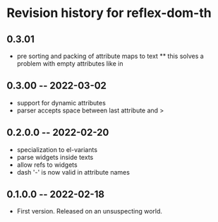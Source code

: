 # Revision history for reflex-dom-th

## 0.3.01
* pre sorting and packing of attribute maps to text
** this solves a problem with empty attributes like in <tag attr="">


## 0.3.00 -- 2022-03-02

* support for dynamic attributes
* parser accepts space between last attribute and >

## 0.2.0.0 -- 2022-02-20

* specialization to el-variants
* parse widgets inside texts
* allow refs to widgets
* dash '-' is now valid in attribute names
	


## 0.1.0.0 -- 2022-02-18

* First version. Released on an unsuspecting world.
